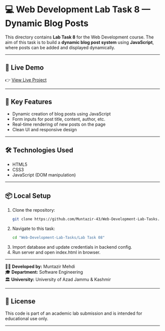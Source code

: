 # 💻 Web Development Lab Task 8 — Dynamic Blog Posts

This directory contains **Lab Task 8** for the Web Development course. The aim of this task is to build a **dynamic blog post system** using **JavaScript**, where posts can be added and displayed dynamically.

---

## 🔗 Live Demo

👉 [View Live Project](https://muntazir-43.github.io/Web-Development-Lab-Tasks/Lab%20Task%2008/index.html)

---

## 🎯 Key Features

- Dynamic creation of blog posts using JavaScript  
- Form inputs for post title, content, author, etc.  
- Real-time rendering of new posts on the page  
- Clean UI and responsive design  

---

## 🛠 Technologies Used

- HTML5  
- CSS3  
- JavaScript (DOM manipulation)  

---

## 📦 Local Setup

1. Clone the repository:
   ```bash
   git clone https://github.com/Muntazir-43/Web-Development-Lab-Tasks.git
   ```
2. Navigate to this task:
   ```bash
   cd "Web-Development-Lab-Tasks/Lab Task 08"
   ```
3. Import database and update credentials in backend config.
4. Run server and open index.html in browser.

---
   
🧑‍💻 **Developed by:** Muntazir Mehdi  
🎓 **Department:** Software Engineering  
🏛️ **University:** University of Azad Jammu & Kashmir

---

## 📃 License

This code is part of an academic lab submission and is intended for educational use only.

---
